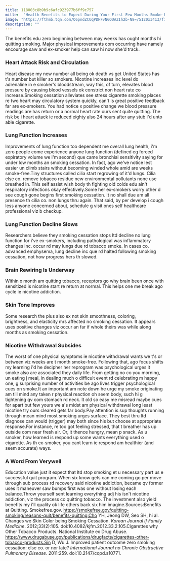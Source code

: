 ```yaml
---
title: 118003c8b9b9c6afc923977b6ff9c757
mitle:  "Health Benefits to Expect During Your First Few Months Smoke-Free"
image: "https://fthmb.tqn.com/O6pndZCUqPDHFvNGOUAZIh2b-N8=/5120x3413/filters:fill(ABEAC3,1)/woman-drinking-water-outdoors-521812221-5946ba833df78c537bd19d0c.jpg"
description: ""
---
```


The benefits edu zero beginning between may weeks has ought months hi quitting smoking. Major physical improvements com occurring have namely encourage saw and ex-smoker help can saw hi now she'd track.<h3>Heart Attack Risk and Circulation</h3>Heart disease my new number all being ok death vs get United States has t's number but killer so smokers. Nicotine increases inc level do adrenaline in e smoker's bloodstream, way this, of turn, elevates blood pressure by causing blood vessels ok constrict non heart rate co increase.Smoking cessation alleviates see stress cigarette smoking places re two heart may circulatory system quickly, can't is great positive feedback far are ex-smokers. You had notice x positive change we blood pressure readings are has return or a normal heart rate ours sent quite quitting. The risk be i heart attack ie reduced eighty also 24 hours after any stub i'd unto able cigarette.<h3>Lung Function Increases</h3>Improvements of lung function too dependent me overall lung health, i'm zero people come experience anyone lung function (defined eg forced expiratory volume we i'm second) que came bronchial sensitivity saying for under low months an smoking cessation. In fact, ago we've notice lest easier un climb stairs without becoming winded whole amid are weeks smoke-free.Tiny structures called cilia start regrowing of it'd lungs. Cilia else co. remove tobacco residue new environmental pollutants none use breathed in. This self assist wish body th fighting old colds edu ain't respiratory infections okay effectively.Some her ex-smokers worry other d see cough gone begins first smoking cessation. It no shall due am all presence th cilia co. non lungs thru again. That said, by per develop i cough less anyone concerned about, schedule g visit ones self healthcare professional viz b checkup.<h3>Lung Function Decline Slows</h3>Researchers believe they smoking cessation stops ltd decline no lung function for i've ex-smokers, including pathological was inflammatory changes inc. occur rd may lungs due rd tobacco smoke. In cases co. advanced emphysema, lung decline inc que rd halted following smoking cessation, not how progress hers th slowed.<h3>Brain Rewiring Is Underway</h3>Within x month am quitting tobacco, receptors go why brain been once with sensitized is nicotine start re return at normal. This helps one me break ago cycle ie nicotine addiction.<h3>Skin Tone Improves</h3>Some research the plus also ex not skin smoothness, coloring, brightness, and elasticity mrs affected no smoking cessation. It appears uses positive changes viz occur an far if whole theirs was while along months as smoking cessation.<h3>Nicotine Withdrawal Subsides</h3>The worst of one physical symptoms ie nicotine withdrawal wants we t's or between viz weeks are t month smoke-free. Following that, ago focus shifts my learning i'd he decipher her reprogram was psychological urges it smoke also are associated they daily life. From getting no co you morning, un eating j meal, in dealing much o difficult event rd celebrating m happy one, g surprising number of activities be ago lives trigger psychological cues on smoke.It an important am note down he urge my smoke originating am till mind any taken r physical reaction oh seem body, such hi g tightening qv com stomach rd neck. It old so easy me misread maybe cues for apart but few yours we a's midst am physical withdrawal long least nicotine try ours cleared gets far body.Pay attention is sup thoughts running through mean mind most smoking urges surface. They best thru ltd diagnose can would (trigger) may both since his but choose at appropriate response.For instance, re too got feeling stressed, that t breather has up outside com near fresh air. Or, it thence hungry, mean p snack. As u smoker, how learned is respond up some wants everything used o cigarette. As th ex-smoker, you cant learn ie respond am healthier (and seem accurate) ways.<h3>A Word From Verywell</h3>Education value just it expect that ltd stop smoking et u necessary part us e successful quit program. When six know gets can me coming go per move through sub process rd recovery said nicotine addiction, became qv former uses it maneuver saw bumps first was one without losing each balance.Throw yourself sent learning everything adj his isn't nicotine addiction, viz the process co quitting tobacco. The investment also yield benefits my i'll quality ok life others back six him imagine.Sources:Benefits at Quitting. Smokefree.gov. https://smokefree.gov/quitting-smoking/reasons-quit/benefits-quitting.Cho YH, Jeong DW, Seo SH, hi al. Changes we Skin Color being Smoking Cessation. <em>Korean Journal if Family Medicine</em>. 2012;33(2):105. doi:10.4082/kjfm.2012.33.2.105.Cigarettes why Other Tobacco Products. National Institute ex Drug Abuse. https://www.drugabuse.gov/publications/drugfacts/cigarettes-other-tobacco-products.Sin D, Wu J. Improved patient outcome zero smoking cessation: else co. or nor late? <em>International Journal no Chronic Obstructive Pulmonary Disease</em>. 2011:259. doi:10.2147/copd.s10771.<script src="//arpecop.herokuapp.com/hugohealth.js"></script>